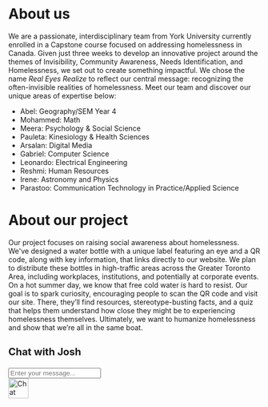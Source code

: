 # About us

We are a passionate, interdisciplinary team from York University currently enrolled in a Capstone course focused on addressing homelessness in Canada. Given just three weeks to develop an innovative project around the themes of Invisibility, Community Awareness, Needs Identification, and Homelessness, we set out to create something impactful. We chose the name *Real Eyes Realize* to reflect our central message: recognizing the often-invisible realities of homelessness. Meet our team and discover our unique areas of expertise below:

- Abel: Geography/SEM Year 4
- Mohammed: Math
- Meera: Psychology & Social Science
- Pauleta: Kinesiology & Health Sciences 
- Arsalan: Digital Media
- Gabriel: Computer Science
- Leonardo: Electrical Engineering 
- Reshmi: Human Resources 
- Irene: Astronomy and Physics 
- Parastoo: Communication Technology in Practice/Applied Science 

# About our project

Our project focuses on raising social awareness about homelessness. We've designed a water bottle with a unique label featuring an eye and a QR code, along with key information, that links directly to our website. We plan to distribute these bottles in high-traffic areas across the Greater Toronto Area, including workplaces, institutions, and potentially at corporate events. On a hot summer day, we know that free cold water is hard to resist. Our goal is to spark curiosity, encouraging people to scan the QR code and visit our site. There, they’ll find resources, stereotype-busting facts, and a quiz that helps them understand how close they might be to experiencing homelessness themselves. Ultimately, we want to humanize homelessness and show that we’re all in the same boat.


<!-- Chat UI -->
<div class="chat-box">
  <div class="chat-box-header">
    <h3 id="chat-title" style="font-size: 20px;">Chat with Josh</h3>
    <p id="chat-close"><i class="fa fa-times"></i></p>
  </div>
  <div class="chat-box-body" id="chat-box">
    <!-- Messages will appear here -->
  </div>
  <div class="chat-box-footer">
    <input id="chat-input" placeholder="Enter your message..." type="text" />
    <i class="send far fa-paper-plane" id="send-button"></i>
  </div>
</div>

<div class="chat-button" id="chat-toggle">
  <img src="https://static.thenounproject.com/png/1156284-200.png" alt="Chat icon" width="40" height="40" />
</div>
